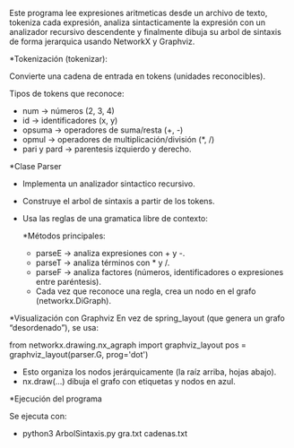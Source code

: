 Este programa lee expresiones aritmeticas desde un archivo de texto, tokeniza cada expresión, analiza sintacticamente la expresión con un analizador recursivo descendente y finalmente dibuja su arbol de sintaxis de forma jerarquica usando NetworkX y Graphviz.

*Tokenización (tokenizar):

Convierte una cadena de entrada en tokens (unidades reconocibles).

Tipos de tokens que reconoce:

- num → números (2, 3, 4)
- id → identificadores (x, y)
- opsuma → operadores de suma/resta (+, -)
- opmul → operadores de multiplicación/división (*, /)
- pari y pard → parentesis izquierdo y derecho.

*Clase Parser
- Implementa un analizador sintactico recursivo.
- Construye el arbol de sintaxis a partir de los tokens.
- Usa las reglas de una gramatica libre de contexto:

  *Métodos principales:

  - parseE → analiza expresiones con + y -.
  - parseT → analiza términos con * y /.
  - parseF → analiza factores (números, identificadores o expresiones entre paréntesis).
  - Cada vez que reconoce una regla, crea un nodo en el grafo (networkx.DiGraph).

*Visualización con Graphviz
En vez de spring_layout (que genera un grafo “desordenado”), se usa:

from networkx.drawing.nx_agraph import graphviz_layout
pos = graphviz_layout(parser.G, prog='dot')

- Esto organiza los nodos jerárquicamente (la raíz arriba, hojas abajo).
- nx.draw(...) dibuja el grafo con etiquetas y nodos en azul.

*Ejecución del programa

Se ejecuta con:
- python3 ArbolSintaxis.py gra.txt cadenas.txt
